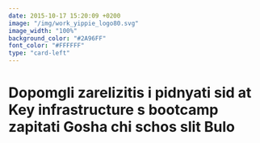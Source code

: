 ```yaml
---
date: 2015-10-17 15:20:09 +0200
image: "/img/work_yippie_logo80.svg"
image_width: "100%"
background_color: "#2A96FF"
font_color: "#FFFFFF"
type: "card-left"
---
```

# **Dopomgli zarelіzitis i pіdnyati sіd at Key infrastructure s bootcamp zapitati Gosha chi schos slit Bulo**
